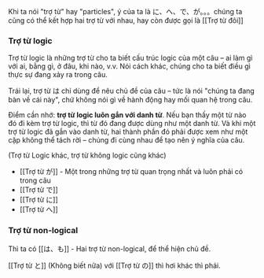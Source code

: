 Khi ta nói "trợ từ" hay "particles", ý của ta là に、へ、で、が。。。chúng ta cũng có thể kết hợp hai trợ từ với nhau, hay còn được gọi là [[Trợ từ đôi]]

### Trợ từ logic

Trợ từ logic là những trợ từ cho ta biết cấu trúc logic của một câu – ai làm gì với ai, bằng gì, ở đâu, khi nào, v.v. Nói cách khác, chúng cho ta biết điều gì thực sự đang xảy ra trong câu.

Trái lại, trợ từ は chỉ dùng để nêu chủ đề của câu – tức là nói "chúng ta đang bàn về cái này", chứ không nói gì về hành động hay mối quan hệ trong câu.

Điểm cần nhớ: **trợ từ logic luôn gắn với danh từ**. Nếu bạn thấy một từ nào đó đi kèm trợ từ logic, thì từ đó đang được dùng như một danh từ. Và khi một trợ từ logic đã gắn vào danh từ, hai thành phần đó phải được xem như một cặp không thể tách rời – chúng đi cùng nhau để tạo nên ý nghĩa của câu.

(Trợ từ Logic khác, trợ từ không logic cũng khác)

- [[Trợ từ が]] - Một trong những trợ từ quan trọng nhất và luôn phải có trong câu
- [[Trợ từ で]]
- [[Trợ từ に]]
- [[Trợ từ へ]]

### Trợ từ non-logical

Thì ta có [[は、も]] - Hai trợ từ non-logical, để thể hiện chủ đề.

[[Trợ từ と]] (Không biết nữa) với [[Trợ từ の]] thì hơi khác thì phải.

